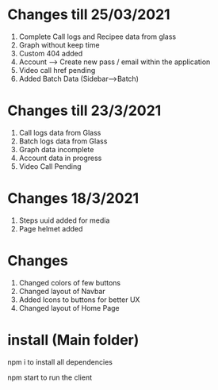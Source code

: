# Changes till 25/03/2021
 1. Complete Call logs and Recipee data from glass 
 2. Graph without keep time 
 3. Custom 404 added
 4. Account --> Create new pass / email within the application
 5. Video call href pending
 6. Added Batch Data (Sidebar-->Batch)

# Changes till 23/3/2021
 1. Call logs data from Glass
 2. Batch logs data from Glass
 3. Graph data incomplete 
 4. Account data in progress
 5. Video Call Pending

# Changes 18/3/2021
 1. Steps uuid added for media
 2. Page helmet added

# Changes
 1. Changed colors of few buttons
 2. Changed layout of Navbar
 3. Added Icons to buttons for better UX
 4. Changed layout of Home Page
 
 

# install (Main folder)
npm i to install all dependencies 

npm start to run the client 

    
